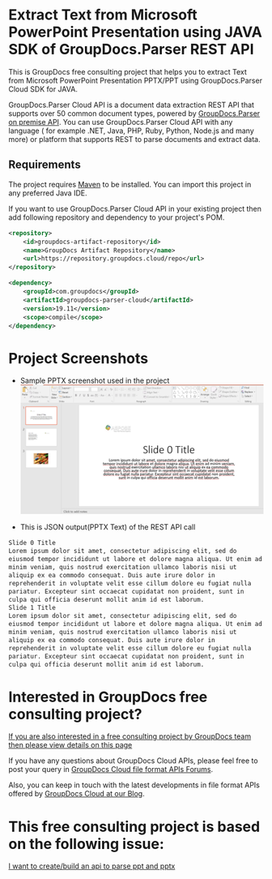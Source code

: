 # Extract Text from Microsoft PowerPoint Presentation using JAVA SDK of GroupDocs.Parser REST API

This is GroupDocs free consulting project that helps you to extract Text from Microsoft PowerPoint Presentation PPTX/PPT using GroupDocs.Parser Cloud SDK for JAVA. 

GroupDocs.Parser Cloud API is a document data extraction REST API that supports over 50 common document types, powered by [GroupDocs.Parser on premise API](https://products.groupdocs.com/parser). You can use GroupDocs.Parser Cloud API with any language ( for example .NET, Java, PHP, Ruby, Python, Node.js and many more) or platform that supports REST to parse documents and extract data.

## Requirements

The project requires [Maven](https://maven.apache.org/) to be installed. You can import this project in any preferred Java IDE. 

If you want to use GroupDocs.Parser Cloud API in your existing project then add following repository and dependency to your project's POM.

```xml
<repository>
    <id>groupdocs-artifact-repository</id>
    <name>GroupDocs Artifact Repository</name>
    <url>https://repository.groupdocs.cloud/repo</url>
</repository>
```

```xml
<dependency>
    <groupId>com.groupdocs</groupId>
    <artifactId>groupdocs-parser-cloud</artifactId>
    <version>19.11</version>
    <scope>compile</scope>
</dependency>
```
# Project Screenshots
* Sample PPTX screenshot used in the project
![](target/classes/three-slides.PNG)

* This is JSON output(PPTX Text) of the REST API call
```
Slide 0 Title
Lorem ipsum dolor sit amet, consectetur adipiscing elit, sed do eiusmod tempor incididunt ut labore et dolore magna aliqua. Ut enim ad minim veniam, quis nostrud exercitation ullamco laboris nisi ut aliquip ex ea commodo consequat. Duis aute irure dolor in reprehenderit in voluptate velit esse cillum dolore eu fugiat nulla pariatur. Excepteur sint occaecat cupidatat non proident, sunt in culpa qui officia deserunt mollit anim id est laborum.
Slide 1 Title
Lorem ipsum dolor sit amet, consectetur adipiscing elit, sed do eiusmod tempor incididunt ut labore et dolore magna aliqua. Ut enim ad minim veniam, quis nostrud exercitation ullamco laboris nisi ut aliquip ex ea commodo consequat. Duis aute irure dolor in reprehenderit in voluptate velit esse cillum dolore eu fugiat nulla pariatur. Excepteur sint occaecat cupidatat non proident, sunt in culpa qui officia deserunt mollit anim id est laborum.
```

# Interested in GroupDocs free consulting project?
[If you are also interested in a free consulting project by GroupDocs team then please view details on this page](https://github.com/groupdocs-free-consulting/)

If you have any questions about GroupDocs Cloud APIs, please feel free to post your query in [GroupDocs Cloud file format APIs Forums](https://forum.groupdocs.cloud/).

Also, you can keep in touch with the latest developments in file format APIs offered by [GroupDocs Cloud at our Blog](https://blog.groupdocs.cloud/).

# This free consulting project is based on the following issue:
[I want to create/build an api to parse ppt and pptx](https://github.com/groupdocs-free-consulting/projects/issues/1)

